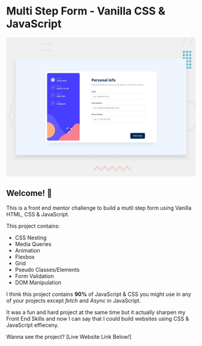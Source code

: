 # Multi Step Form - Vanilla CSS & JavaScript

![Design preview for the Multi-step form coding challenge](preview.jpg)

## Welcome! 👋

This is a front end mentor challenge to build a mutli step form using Vanilla HTML, CSS & JavaScript. 

This project contains:

- CSS Nesting
- Media Queries
- Animation
- Flexbox
- Grid
- Pseudo Classes/Elements
- Form Validation
- DOM Manipulation

I think this project contains **90%** of JavaScript & CSS you might use in any of your projects except *fetch* and *Async* in JavaScript.

It was a fun and hard project at the same time but it actually sharpen my Front End Skills and now I can say that I could build websites using CSS & JavaScript effieceny.

Wanna see the project? [Live Website Link Below!] 
